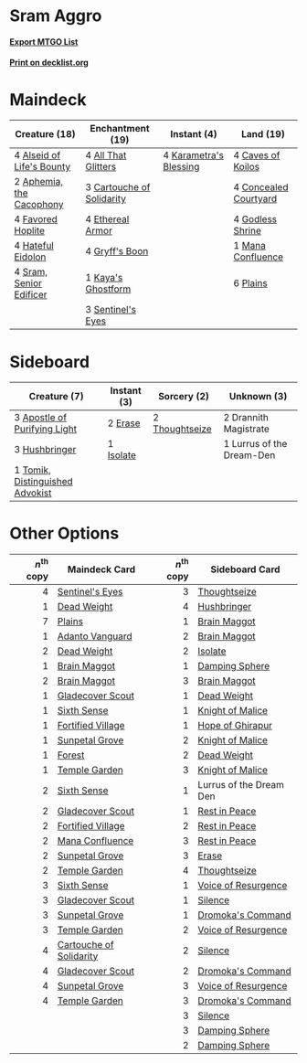 # Sram Aggro

#### [Export MTGO List](../collection/Sram%20Aggro/Sram%20Aggro.txt)
#### [Print on decklist.org](http://decklist.org/?deckmain=4%09All%20That%20Glitters%0A4%09Alseid%20of%20Life's%20Bounty%0A2%09Aphemia,%20the%20Cacophony%0A3%09Cartouche%20of%20Solidarity%0A4%09Caves%20of%20Koilos%0A4%09Concealed%20Courtyard%0A4%09Ethereal%20Armor%0A4%09Favored%20Hoplite%0A4%09Godless%20Shrine%0A4%09Gryff's%20Boon%0A4%09Hateful%20Eidolon%0A4%09Karametra's%20Blessing%0A1%09Kaya's%20Ghostform%0A1%09Mana%20Confluence%0A6%09Plains%0A3%09Sentinel's%20Eyes%0A4%09Sram,%20Senior%20Edificer&deckside=3%09Apostle%20of%20Purifying%20Light%0A2%09Drannith%20Magistrate%0A2%09Erase%0A3%09Hushbringer%0A1%09Isolate%0A1%09Lurrus%20of%20the%20Dream-Den%0A2%09Thoughtseize%0A1%09Tomik,%20Distinguished%20Advokist)
# Maindeck

|                                           Creature (18)                                            |                                          Enchantment (19)                                          |                                           Instant (4)                                           |                                           Land (19)                                            |
|----------------------------------------------------------------------------------------------------|----------------------------------------------------------------------------------------------------|-------------------------------------------------------------------------------------------------|------------------------------------------------------------------------------------------------|
|4 [Alseid of Life's Bounty](http://gatherer.wizards.com/Pages/Card/Details.aspx?multiverseid=476252)|4 [All That Glitters](http://gatherer.wizards.com/Pages/Card/Details.aspx?multiverseid=472964)      |4 [Karametra's Blessing](http://gatherer.wizards.com/Pages/Card/Details.aspx?multiverseid=476277)|4 [Caves of Koilos](http://gatherer.wizards.com/Pages/Card/Details.aspx?multiverseid=129497)    |
|2 [Aphemia, the Cacophony](http://gatherer.wizards.com/Pages/Card/Details.aspx?multiverseid=476335) |3 [Cartouche of Solidarity](http://gatherer.wizards.com/Pages/Card/Details.aspx?multiverseid=426709)|                                                                                                 |4 [Concealed Courtyard](http://gatherer.wizards.com/Pages/Card/Details.aspx?multiverseid=417818)|
|4 [Favored Hoplite](http://gatherer.wizards.com/Pages/Card/Details.aspx?multiverseid=373596)        |4 [Ethereal Armor](http://gatherer.wizards.com/Pages/Card/Details.aspx?multiverseid=265414)         |                                                                                                 |4 [Godless Shrine](http://gatherer.wizards.com/Pages/Card/Details.aspx?multiverseid=405099)     |
|4 [Hateful Eidolon](http://gatherer.wizards.com/Pages/Card/Details.aspx?multiverseid=476352)        |4 [Gryff's Boon](http://gatherer.wizards.com/Pages/Card/Details.aspx?multiverseid=409758)           |                                                                                                 |1 [Mana Confluence](http://gatherer.wizards.com/Pages/Card/Details.aspx?multiverseid=409573)    |
|4 [Sram, Senior Edificer](http://gatherer.wizards.com/Pages/Card/Details.aspx?multiverseid=423690)  |1 [Kaya's Ghostform](http://gatherer.wizards.com/Pages/Card/Details.aspx?multiverseid=461021)       |                                                                                                 |6 [Plains](http://gatherer.wizards.com/Pages/Card/Details.aspx?multiverseid=439856)             |
|                                                                                                    |3 [Sentinel's Eyes](http://gatherer.wizards.com/Pages/Card/Details.aspx?multiverseid=476287)        |                                                                                                 |                                                                                                |


# Sideboard

|                                               Creature (7)                                               |                                    Instant (3)                                     |                                       Sorcery (2)                                       |       Unknown (3)       |
|----------------------------------------------------------------------------------------------------------|------------------------------------------------------------------------------------|-----------------------------------------------------------------------------------------|-------------------------|
|3 [Apostle of Purifying Light](http://gatherer.wizards.com/Pages/Card/Details.aspx?multiverseid=466760)   |2 [Erase](http://gatherer.wizards.com/Pages/Card/Details.aspx?multiverseid=386533)  |2 [Thoughtseize](http://gatherer.wizards.com/Pages/Card/Details.aspx?multiverseid=438676)|2 Drannith Magistrate    |
|3 [Hushbringer](http://gatherer.wizards.com/Pages/Card/Details.aspx?multiverseid=472980)                  |1 [Isolate](http://gatherer.wizards.com/Pages/Card/Details.aspx?multiverseid=447153)|                                                                                         |1 Lurrus of the Dream-Den|
|1 [Tomik, Distinguished Advokist](http://gatherer.wizards.com/Pages/Card/Details.aspx?multiverseid=460961)|                                                                                    |                                                                                         |                         |


# Other Options

|*n*<sup>th</sup> copy|                                          Maindeck Card                                           |*n*<sup>th</sup> copy|                                        Sideboard Card                                        |
|--------------------:|--------------------------------------------------------------------------------------------------|--------------------:|----------------------------------------------------------------------------------------------|
|                    4|[Sentinel's Eyes](http://gatherer.wizards.com/Pages/Card/Details.aspx?multiverseid=476287)        |                    3|[Thoughtseize](http://gatherer.wizards.com/Pages/Card/Details.aspx?multiverseid=438676)       |
|                    1|[Dead Weight](http://gatherer.wizards.com/Pages/Card/Details.aspx?multiverseid=452817)            |                    4|[Hushbringer](http://gatherer.wizards.com/Pages/Card/Details.aspx?multiverseid=472980)        |
|                    7|[Plains](http://gatherer.wizards.com/Pages/Card/Details.aspx?multiverseid=439856)                 |                    1|[Brain Maggot](http://gatherer.wizards.com/Pages/Card/Details.aspx?multiverseid=380382)       |
|                    1|[Adanto Vanguard](http://gatherer.wizards.com/Pages/Card/Details.aspx?multiverseid=435152)        |                    2|[Brain Maggot](http://gatherer.wizards.com/Pages/Card/Details.aspx?multiverseid=380382)       |
|                    2|[Dead Weight](http://gatherer.wizards.com/Pages/Card/Details.aspx?multiverseid=452817)            |                    2|[Isolate](http://gatherer.wizards.com/Pages/Card/Details.aspx?multiverseid=447153)            |
|                    1|[Brain Maggot](http://gatherer.wizards.com/Pages/Card/Details.aspx?multiverseid=380382)           |                    1|[Damping Sphere](http://gatherer.wizards.com/Pages/Card/Details.aspx?multiverseid=443101)     |
|                    2|[Brain Maggot](http://gatherer.wizards.com/Pages/Card/Details.aspx?multiverseid=380382)           |                    3|[Brain Maggot](http://gatherer.wizards.com/Pages/Card/Details.aspx?multiverseid=380382)       |
|                    1|[Gladecover Scout](http://gatherer.wizards.com/Pages/Card/Details.aspx?multiverseid=220082)       |                    1|[Dead Weight](http://gatherer.wizards.com/Pages/Card/Details.aspx?multiverseid=452817)        |
|                    1|[Sixth Sense](http://gatherer.wizards.com/Pages/Card/Details.aspx?multiverseid=426889)            |                    1|[Knight of Malice](http://gatherer.wizards.com/Pages/Card/Details.aspx?multiverseid=442985)   |
|                    1|[Fortified Village](http://gatherer.wizards.com/Pages/Card/Details.aspx?multiverseid=410042)      |                    1|[Hope of Ghirapur](http://gatherer.wizards.com/Pages/Card/Details.aspx?multiverseid=423821)   |
|                    1|[Sunpetal Grove](http://gatherer.wizards.com/Pages/Card/Details.aspx?multiverseid=420946)         |                    2|[Knight of Malice](http://gatherer.wizards.com/Pages/Card/Details.aspx?multiverseid=442985)   |
|                    1|[Forest](http://gatherer.wizards.com/Pages/Card/Details.aspx?multiverseid=439860)                 |                    2|[Dead Weight](http://gatherer.wizards.com/Pages/Card/Details.aspx?multiverseid=452817)        |
|                    1|[Temple Garden](http://gatherer.wizards.com/Pages/Card/Details.aspx?multiverseid=405112)          |                    3|[Knight of Malice](http://gatherer.wizards.com/Pages/Card/Details.aspx?multiverseid=442985)   |
|                    2|[Sixth Sense](http://gatherer.wizards.com/Pages/Card/Details.aspx?multiverseid=426889)            |                    1|Lurrus of the Dream Den                                                                       |
|                    2|[Gladecover Scout](http://gatherer.wizards.com/Pages/Card/Details.aspx?multiverseid=220082)       |                    1|[Rest in Peace](http://gatherer.wizards.com/Pages/Card/Details.aspx?multiverseid=442021)      |
|                    2|[Fortified Village](http://gatherer.wizards.com/Pages/Card/Details.aspx?multiverseid=410042)      |                    2|[Rest in Peace](http://gatherer.wizards.com/Pages/Card/Details.aspx?multiverseid=442021)      |
|                    2|[Mana Confluence](http://gatherer.wizards.com/Pages/Card/Details.aspx?multiverseid=409573)        |                    3|[Rest in Peace](http://gatherer.wizards.com/Pages/Card/Details.aspx?multiverseid=442021)      |
|                    2|[Sunpetal Grove](http://gatherer.wizards.com/Pages/Card/Details.aspx?multiverseid=420946)         |                    3|[Erase](http://gatherer.wizards.com/Pages/Card/Details.aspx?multiverseid=386533)              |
|                    2|[Temple Garden](http://gatherer.wizards.com/Pages/Card/Details.aspx?multiverseid=405112)          |                    4|[Thoughtseize](http://gatherer.wizards.com/Pages/Card/Details.aspx?multiverseid=438676)       |
|                    3|[Sixth Sense](http://gatherer.wizards.com/Pages/Card/Details.aspx?multiverseid=426889)            |                    1|[Voice of Resurgence](http://gatherer.wizards.com/Pages/Card/Details.aspx?multiverseid=368951)|
|                    3|[Gladecover Scout](http://gatherer.wizards.com/Pages/Card/Details.aspx?multiverseid=220082)       |                    1|[Silence](http://gatherer.wizards.com/Pages/Card/Details.aspx?multiverseid=191083)            |
|                    3|[Sunpetal Grove](http://gatherer.wizards.com/Pages/Card/Details.aspx?multiverseid=420946)         |                    1|[Dromoka's Command](http://gatherer.wizards.com/Pages/Card/Details.aspx?multiverseid=394558)  |
|                    3|[Temple Garden](http://gatherer.wizards.com/Pages/Card/Details.aspx?multiverseid=405112)          |                    2|[Voice of Resurgence](http://gatherer.wizards.com/Pages/Card/Details.aspx?multiverseid=368951)|
|                    4|[Cartouche of Solidarity](http://gatherer.wizards.com/Pages/Card/Details.aspx?multiverseid=426709)|                    2|[Silence](http://gatherer.wizards.com/Pages/Card/Details.aspx?multiverseid=191083)            |
|                    4|[Gladecover Scout](http://gatherer.wizards.com/Pages/Card/Details.aspx?multiverseid=220082)       |                    2|[Dromoka's Command](http://gatherer.wizards.com/Pages/Card/Details.aspx?multiverseid=394558)  |
|                    4|[Sunpetal Grove](http://gatherer.wizards.com/Pages/Card/Details.aspx?multiverseid=420946)         |                    3|[Voice of Resurgence](http://gatherer.wizards.com/Pages/Card/Details.aspx?multiverseid=368951)|
|                    4|[Temple Garden](http://gatherer.wizards.com/Pages/Card/Details.aspx?multiverseid=405112)          |                    3|[Dromoka's Command](http://gatherer.wizards.com/Pages/Card/Details.aspx?multiverseid=394558)  |
|                     |                                                                                                  |                    3|[Silence](http://gatherer.wizards.com/Pages/Card/Details.aspx?multiverseid=191083)            |
|                     |                                                                                                  |                    3|[Damping Sphere](http://gatherer.wizards.com/Pages/Card/Details.aspx?multiverseid=443101)     |
|                     |                                                                                                  |                    2|[Damping Sphere](http://gatherer.wizards.com/Pages/Card/Details.aspx?multiverseid=443101)     |

